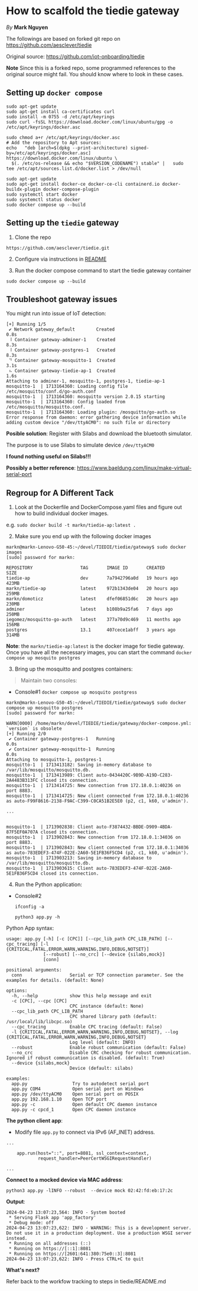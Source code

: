 # How to scalfold the tiedie gateway

*By* **Mark Nguyen**

The followings are based on forked git repo on https://github.com/aesclever/tiedie

Original source: https://github.com/iot-onboarding/tiedie 

**Note**  Since this is a forked repo, some programmed references to the original source might fail.  You should know where to look in these cases.

## Setting up `docker compose`

```
sudo apt-get update
sudo apt-get install ca-certificates curl
sudo install -m 0755 -d /etc/apt/keyrings
sudo curl -fsSL https://download.docker.com/linux/ubuntu/gpg -o /etc/apt/keyrings/docker.asc

sudo chmod a+r /etc/apt/keyrings/docker.asc
# Add the repository to Apt sources:
echo   "deb [arch=$(dpkg --print-architecture) signed-by=/etc/apt/keyrings/docker.asc] https://download.docker.com/linux/ubuntu \
  $(. /etc/os-release && echo "$VERSION_CODENAME") stable" |   sudo tee /etc/apt/sources.list.d/docker.list > /dev/null

sudo apt-get update
sudo apt-get install docker-ce docker-ce-cli containerd.io docker-buildx-plugin docker-compose-plugin
sudo systemctl start docker
sudo systemctl status docker
sudo docker compose up --build
```

## Setting up the `tiedie` gateway

1.  Clone the repo

```
https://github.com/aesclever/tiedie.git
```
2.  Configure via instructions in [README](https://github.com/aesclever/tiedie/blob/main/gateway/README.md)

3.  Run the docker compose command to start the tiedie gateway container
```
sudo docker compose up --build
```

## Troubleshoot gateway issues

You might run into issue of IoT detection:

```
[+] Running 1/5                                                                        
 ✔ Network gateway_default        Created                                         0.8s 
 ⠸ Container gateway-adminer-1    Created                                         8.3s 
 ⠸ Container gateway-postgres-1   Created                                         8.3s 
 ⠙ Container gateway-mosquitto-1  Created                                         3.1s 
 ⠦ Container gateway-tiedie-ap-1  Created                                         1.6s 
Attaching to adminer-1, mosquitto-1, postgres-1, tiedie-ap-1
mosquitto-1  | 1713164360: Loading config file /etc/mosquitto/conf.d/go-auth.conf
mosquitto-1  | 1713164360: mosquitto version 2.0.15 starting
mosquitto-1  | 1713164360: Config loaded from /etc/mosquitto/mosquitto.conf.
mosquitto-1  | 1713164360: Loading plugin: /mosquitto/go-auth.so
Error response from daemon: error gathering device information while adding custom device "/dev/ttyACM0": no such file or directory
```

**Posible solution**:
Register with Silabs and download the bluetooth simulator.

The purpose is to use Silabs to simulate device `/dev/ttyACM0`

**I found nothing useful on Silabs!!!**

**Possibly a better reference**: https://www.baeldung.com/linux/make-virtual-serial-port


## Regroup for A Different Tack

1.  Look at the Dockerfile and DockerCompose.yaml files and figure out how to build individual docker images.

e.g.
`sudo docker build -t markn/tiedie-ap:latest .` 

2.  Make sure you end up with the following docker images
```
markn@markn-Lenovo-G50-45:~/devel/TIEDIE/tiedie/gateway$ sudo docker images
[sudo] password for markn: 

REPOSITORY                  TAG       IMAGE ID       CREATED         SIZE
tiedie-ap                   dev       7a7942796a0d   19 hours ago    423MB
markn/tiedie-ap             latest    972b1343de04   20 hours ago    259MB
markn/domoticz              latest    dfef06851d6c   20 hours ago    230MB
adminer                     latest    b108b9a25fa6   7 days ago      250MB
iegomez/mosquitto-go-auth   latest    377a70d9c469   11 months ago   156MB
postgres                    13.1      407cece1abff   3 years ago     314MB
```

**Note**: the `markn/tiedie-ap:latest` is the docker image for tiedie gateway.
Once you have all the necessary images, you can start the command `docker compose up mosquito postgres`

3. Bring up the mosquitto and postgres containers:

> Maintain two consoles:

- Console#1 `docker compose up mosquito postgress`

```
markn@markn-Lenovo-G50-45:~/devel/TIEDIE/tiedie/gateway$ sudo docker compose up mosquitto postgres
[sudo] password for markn: 

WARN[0000] /home/markn/devel/TIEDIE/tiedie/gateway/docker-compose.yml: `version` is obsolete 
[+] Running 2/0
 ✔ Container gateway-postgres-1   Running                                                                                           0.0s 
 ✔ Container gateway-mosquitto-1  Running                                                                                           0.0s 
Attaching to mosquitto-1, postgres-1
mosquitto-1  | 1713413182: Saving in-memory database to /var/lib/mosquitto/mosquitto.db.
mosquitto-1  | 1713413989: Client auto-0434420C-9B9D-A19D-C283-2A4483B313FC closed its connection.
mosquitto-1  | 1713414725: New connection from 172.18.0.1:40236 on port 8883.
mosquitto-1  | 1713414725: New client connected from 172.18.0.1:40236 as auto-F99F8616-2138-F9AC-C399-C0CA51B2E5E0 (p2, c1, k60, u'admin').

...


mosquitto-1  | 1713902838: Client auto-F3874432-BBDE-D909-4BDA-87F5EF0A707A closed its connection.
mosquitto-1  | 1713902843: New connection from 172.18.0.1:34036 on port 8883.
mosquitto-1  | 1713902843: New client connected from 172.18.0.1:34036 as auto-783EDEF3-474F-022E-2A60-5E1FB36F5CD4 (p2, c1, k60, u'admin').
mosquitto-1  | 1713903213: Saving in-memory database to /var/lib/mosquitto/mosquitto.db.
mosquitto-1  | 1713903615: Client auto-783EDEF3-474F-022E-2A60-5E1FB36F5CD4 closed its connection.

```

4. Run the Python application:

- Console#2
  ```
  ifconfig -a

  python3 app.py -h
  ```

Python App syntax:
```
usage: app.py [-h] [-c [CPC]] [--cpc_lib_path CPC_LIB_PATH] [--cpc_tracing] [-l {CRITICAL,FATAL,ERROR,WARN,WARNING,INFO,DEBUG,NOTSET}]
              [--robust] [--no_crc] [--device {silabs,mock}]
              [conn]

positional arguments:
  conn                  Serial or TCP connection parameter. See the examples for details. (default: None)

options:
  -h, --help            show this help message and exit
  -c [CPC], --cpc [CPC]
                        CPC instance (default: None)
  --cpc_lib_path CPC_LIB_PATH
                        CPC shared library path (default: /usr/local/lib/libcpc.so)
  --cpc_tracing         Enable CPC tracing (default: False)
  -l {CRITICAL,FATAL,ERROR,WARN,WARNING,INFO,DEBUG,NOTSET}, --log {CRITICAL,FATAL,ERROR,WARN,WARNING,INFO,DEBUG,NOTSET}
                        Log level (default: INFO)
  --robust              Enable robust communication (default: False)
  --no_crc              Disable CRC checking for robust communication. Ignored if robust communication is disabled. (default: True)
  --device {silabs,mock}
                        Device (default: silabs)

examples:
  app.py                 Try to autodetect serial port
  app.py COM4            Open serial port on Windows
  app.py /dev/ttyACM0    Open serial port on POSIX
  app.py 192.168.1.10    Open TCP port
  app.py -c              Open default CPC daemon instance
  app.py -c cpcd_1       Open CPC daemon instance
```

**The python client app**:

- Modify file `app.py` to connect via IPv6 (AF_INET) address.

```
...

    app.run(host="::", port=8081, ssl_context=context,
            request_handler=PeerCertWSGIRequestHandler)

...
```

**Connect to a mocked device via MAC address**:

`python3 app.py -lINFO --robust  --device mock 02:42:fd:eb:17:2c`

**Output**:

```
2024-04-23 13:07:23,564: INFO - System booted
 * Serving Flask app 'app_factory'
 * Debug mode: off
2024-04-23 13:07:23,622: INFO - WARNING: This is a development server. Do not use it in a production deployment. Use a production WSGI server instead.
 * Running on all addresses (::)
 * Running on https://[::1]:8081
 * Running on https://[2601:641:380:75e0::3]:8081
2024-04-23 13:07:23,622: INFO - Press CTRL+C to quit

```


**What's next?**

Refer back to the workfow tracking to steps in tiedie/README.md
